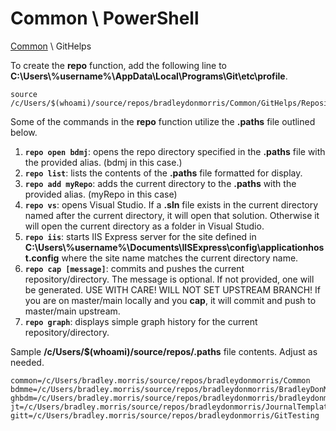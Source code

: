 # Common \ PowerShell

[Common](https://github.com/bradleydonmorris/Common) \ GitHelps

To create the **repo** function, add the following line to **C:\Users\\%username%\AppData\Local\Programs\Git\etc\profile**.

```shell
source /c/Users/$(whoami)/source/repos/bradleydonmorris/Common/GitHelps/RepositoryBashFunctions.sh
```

Some of the commands in the **repo** function utilize the **.paths** file outlined below.
1. **`repo open bdmj`**: opens the repo directory specified in the **.paths** file with the provided alias. (bdmj in this case.)
2. **`repo list`**: lists the contents of the **.paths** file formatted for display.
3. **`repo add myRepo`**: adds the current directory to the **.paths** with the provided alias. (myRepo in this case)
4. **`repo vs`**: opens Visual Studio. If a **.sln** file exists in the current directory named after the current directory, it will open that solution. Otherwise it will open the current directory as a folder in Visual Studio.
5. **`repo iis`**: starts IIS Express server for the site defined in **C:\Users\\%username%\Documents\IISExpress\config\applicationhost.config** where the site name matches the current directory name.
6. **`repo cap [message]`**: commits and pushes the current repository/directory. The message is optional. If not provided, one will be generated.
USE WITH CARE! WILL NOT SET UPSTREAM BRANCH! If you are on master/main locally and you **cap**, it will commit and push to master/main upstream.
7. **`repo graph`**: displays simple graph history for the current repository/directory.


Sample **/c/Users/$(whoami)/source/repos/.paths** file contents. Adjust as needed.
```shell
common=/c/Users/bradley.morris/source/repos/bradleydonmorris/Common
bdmme=/c/Users/bradley.morris/source/repos/bradleydonmorris/BradleyDonMorris.me
ghbdm=/c/Users/bradley.morris/source/repos/bradleydonmorris/bradleydonmorris
jt=/c/Users/bradley.morris/source/repos/bradleydonmorris/JournalTemplate
gitt=/c/Users/bradley.morris/source/repos/bradleydonmorris/GitTesting
```
